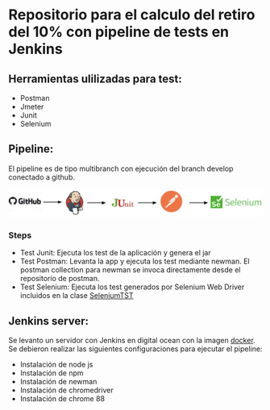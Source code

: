 # Repositorio para el calculo del retiro del 10% con pipeline de tests en Jenkins

## Herramientas ulilizadas para test:

- Postman
- Jmeter
- Junit
- Selenium


## Pipeline:

 El pipeline es de tipo multibranch con ejecución del branch develop conectado a github.

 ![alt text](/resources/pipeline.png)

### Steps


- Test Junit: Ejecuta los test de la aplicación y genera el jar
- Test Postman: Levanta la app y ejecuta los test mediante newman. El postman collection para newman se invoca directamente desde el repositorio de postman.
- Test Selenium: Ejecuta los test generados por Selenium Web Driver incluidos en la clase [SeleniumTST](/src/test/java/com/devops/dxc/devops/DevopsApplicationTests.java)

## Jenkins server:

Se levanto un servidor con Jenkins en digital ocean con la imagen [docker](https://hub.docker.com/r/jenkins/jenkins). Se debieron realizar las siguientes configuraciones para ejecutar el pipeline:

- Instalación de node js
- Instalación de npm
- Instalación de newman
- Instalación de chromedriver
- Instalación de chrome 88



